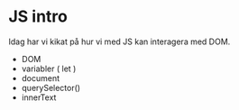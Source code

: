 # JS intro

Idag har vi kikat på hur vi med JS kan interagera med DOM.

- DOM
- variabler ( let )
- document
- querySelector()
- innerText
